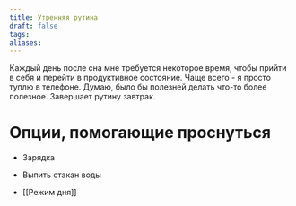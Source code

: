 ```yaml
---
title: Утренняя рутина
draft: false
tags: 
aliases:
---
```

Каждый день после сна мне требуется некоторое время, чтобы прийти в себя и перейти в продуктивное состояние. Чаще всего - я просто туплю в телефоне. Думаю, было бы полезней делать что-то более полезное. Завершает рутину завтрак.

# Опции, помогающие проснуться
- Зарядка
- Выпить стакан воды


- [[Режим дня]]